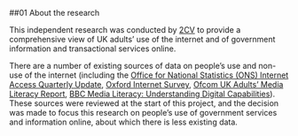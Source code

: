 ##01 About the research

This independent research was conducted by <a href="http://www.2cv.co.uk/">2CV</a> to provide a comprehensive view of UK adults’ use of the internet and of government information and transactional services online.

There are a number of existing sources of data on people’s use and non-use of the internet (including the <a href="http://www.ons.gov.uk/ons/rel/rdit2/internet-access-quarterly-update/2012-q2/stb-internet-access-2012-q2.html">Office for National Statistics (ONS) Internet Access Quarterly Update</a>, <a href="http://microsites.oii.ox.ac.uk/oxis/">Oxford Internet Survey</a>, <a href="http://stakeholders.ofcom.org.uk/market-data-research/media-literacy/archive/medlitpub/medlitpubrss/adultmedialitreport/">Ofcom UK Adults’ Media Literacy Report</a>, <a href="http://downloads.bbc.co.uk/learning/learningoverview/bbcmedialiteracy_26072012.pdf">BBC Media Literacy: Understanding Digital Capabilities</a>). These sources were reviewed at the start of this project, and the decision was made to focus this research on people’s use of government services and information online, about which there is less existing data.
